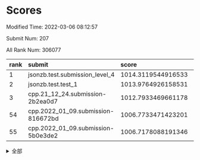 # Scores

Modified Time: 2022-03-06 08:12:57

Submit Num: 207

All Rank Num: 306077

| rank |               submit               |       score        |       sigma        | pk_num |
| :--- | :--------------------------------- | :----------------- | :----------------- | :----- |
| 1    | jsonzb.test.submission_level_4     | 1014.3119544916533 | 0.8166269061182224 | 5914   |
| 2    | jsonzb.test.test_1                 | 1013.9764926158531 | 0.8439978510621838 | 5915   |
| 3    | cpp.21_12_24.submission-2b2ea0d7   | 1012.7933469661178 | 0.7860122393572228 | 5913   |
| 54   | cpp.2022_01_09.submission-816672bd | 1006.7733471423201 | 0.7368225002021208 | 5912   |
| 55   | cpp.2022_01_09.submission-5b0e3de2 | 1006.7178088191346 | 0.7306440397218774 | 5912   |


<details>
<summary>全部</summary>

| rank |                 submit                 |       score        |       sigma        | pk_num |
| :--- | :------------------------------------- | :----------------- | :----------------- | :----- |
| 1    | jsonzb.test.submission_level_4         | 1014.3119544916533 | 0.8166269061182224 | 5914   |
| 2    | jsonzb.test.test_1                     | 1013.9764926158531 | 0.8439978510621838 | 5915   |
| 3    | cpp.21_12_24.submission-2b2ea0d7       | 1012.7933469661178 | 0.7860122393572228 | 5913   |
| 4    | gobigger.level_3.submission_level_3_27 | 1011.6926109723381 | 0.7881353373068654 | 5913   |
| 5    | gobigger.level_3.submission_level_3_47 | 1011.624216893332  | 0.7753043465854235 | 5915   |
| 6    | gobigger.level_3.submission_level_3_44 | 1011.2024963095778 | 0.7876834487346566 | 5915   |
| 7    | gobigger.level_3.submission_level_3_31 | 1011.1249154381952 | 0.7679565838914196 | 5914   |
| 8    | gobigger.level_3.submission_level_3_6  | 1011.0589372918365 | 0.7778116741898745 | 5914   |
| 9    | gobigger.level_3.submission_level_3_19 | 1010.9684353476005 | 0.7933969325583629 | 5918   |
| 10   | gobigger.level_3.submission_level_3_29 | 1010.8589816416899 | 0.7875459776498547 | 5911   |
| 11   | gobigger.level_3.submission_level_3_38 | 1010.5268150754581 | 0.7575843755432347 | 5914   |
| 12   | gobigger.level_3.submission_level_3_9  | 1010.5149837327318 | 0.7773591717567313 | 5913   |
| 13   | gobigger.level_3.submission_level_3_46 | 1010.4766335193733 | 0.7737112298552109 | 5912   |
| 14   | gobigger.level_3.submission_level_3_28 | 1010.3962378377371 | 0.7685020191263602 | 5917   |
| 15   | gobigger.level_3.submission_level_3_25 | 1010.3407474450703 | 0.7694740016773508 | 5912   |
| 16   | gobigger.level_3.submission_level_3_34 | 1010.325332029853  | 0.7604923920526963 | 5916   |
| 17   | gobigger.level_3.submission_level_3_23 | 1010.2866893220028 | 0.7473179077352596 | 5916   |
| 18   | gobigger.level_3.submission_level_3_11 | 1010.2838300626721 | 0.7551374480383907 | 5918   |
| 19   | gobigger.level_3.submission_level_3_32 | 1010.2125287350156 | 0.7517576653742187 | 5911   |
| 20   | gobigger.level_3.submission_level_3_13 | 1010.2110041614123 | 0.758148024086136  | 5911   |
| 21   | gobigger.level_3.submission_level_3_22 | 1010.1947165249884 | 0.7558854509542758 | 5910   |
| 22   | gobigger.level_3.submission_level_3_48 | 1010.1877694572585 | 0.7741687736470158 | 5913   |
| 23   | gobigger.level_3.submission_level_3_7  | 1010.1761914878698 | 0.7521433892578123 | 5908   |
| 24   | gobigger.level_3.submission_level_3_42 | 1010.1543233116798 | 0.752063436708499  | 5916   |
| 25   | gobigger.level_3.submission_level_3_17 | 1009.8786334293177 | 0.7657461567381642 | 5912   |
| 26   | gobigger.level_3.submission_level_3_0  | 1009.8775154070073 | 0.7589464648017452 | 5916   |
| 27   | gobigger.level_3.submission_level_3_1  | 1009.8409297495797 | 0.7517639138472899 | 5920   |
| 28   | gobigger.level_3.submission_level_3_15 | 1009.8405943946829 | 0.7410760356334718 | 5914   |
| 29   | gobigger.level_3.submission_level_3_39 | 1009.7738139799279 | 0.7426003929486212 | 5914   |
| 30   | gobigger.level_3.submission_level_3_10 | 1009.760652934461  | 0.7610798936100313 | 5913   |
| 31   | gobigger.level_3.submission_level_3_43 | 1009.7039248786846 | 0.7463808181503088 | 5911   |
| 32   | gobigger.level_3.submission_level_3_41 | 1009.45272744453   | 0.7458573313798204 | 5916   |
| 33   | gobigger.level_3.submission_level_3_12 | 1009.4042972940764 | 0.7505686658945657 | 5916   |
| 34   | gobigger.level_3.submission_level_3_20 | 1009.3862348800312 | 0.7359428590472378 | 5915   |
| 35   | gobigger.level_3.submission_level_3_49 | 1009.3629952440043 | 0.7324493169500214 | 5914   |
| 36   | gobigger.level_3.submission_level_3_8  | 1009.3620063001945 | 0.7531857853910372 | 5915   |
| 37   | gobigger.level_3.submission_level_3_5  | 1009.3613693974522 | 0.7595022266450661 | 5919   |
| 38   | gobigger.level_3.submission_level_3_16 | 1009.3510752946202 | 0.7476091258146838 | 5915   |
| 39   | gobigger.level_3.submission_level_3_45 | 1009.3351717004156 | 0.7590409074549986 | 5915   |
| 40   | gobigger.level_3.submission_level_3_26 | 1009.3149228911059 | 0.7600106329499725 | 5917   |
| 41   | gobigger.level_3.submission_level_3_2  | 1009.3115725564853 | 0.7341877914667728 | 5915   |
| 42   | gobigger.level_3.submission_level_3_35 | 1009.3093184843464 | 0.7532872217419121 | 5917   |
| 43   | gobigger.level_3.submission_level_3_4  | 1009.2306897709472 | 0.7489650570393832 | 5913   |
| 44   | gobigger.level_3.submission_level_3_21 | 1009.1723389343418 | 0.7425405481649264 | 5917   |
| 45   | gobigger.level_3.submission_level_3_30 | 1009.1381073049585 | 0.753065439661662  | 5917   |
| 46   | gobigger.level_3.submission_level_3_33 | 1009.0859290929777 | 0.7357266803903821 | 5920   |
| 47   | gobigger.level_3.submission_level_3_37 | 1009.0583200154136 | 0.7484506972614168 | 5911   |
| 48   | gobigger.level_3.submission_level_3_40 | 1008.9069290084691 | 0.745555002616016  | 5912   |
| 49   | gobigger.level_3.submission_level_3_36 | 1008.6108358057699 | 0.7453648390583324 | 5908   |
| 50   | gobigger.level_3.submission_level_3_14 | 1008.5397109789208 | 0.7490770787094609 | 5911   |
| 51   | gobigger.level_3.submission_level_3_24 | 1008.4537342692558 | 0.7439559923606296 | 5912   |
| 52   | gobigger.level_3.submission_level_3_3  | 1008.3885569061385 | 0.7319468184922571 | 5910   |
| 53   | gobigger.level_3.submission_level_3_18 | 1008.2842154788985 | 0.7520992893894    | 5922   |
| 54   | cpp.2022_01_09.submission-816672bd     | 1006.7733471423201 | 0.7368225002021208 | 5912   |
| 55   | cpp.2022_01_09.submission-5b0e3de2     | 1006.7178088191346 | 0.7306440397218774 | 5912   |
| 56   | gobigger.level_1.submission_level_1_32 | 1005.5915565249968 | 0.7056873958810681 | 5919   |
| 57   | gobigger.level_1.submission_level_1_11 | 1004.656579745754  | 0.7212056728815457 | 5915   |
| 58   | gobigger.level_1.submission_level_1_24 | 1004.5994237043842 | 0.7377566042194975 | 5912   |
| 59   | gobigger.level_1.submission_level_1_36 | 1004.5088516344294 | 0.7305864576562786 | 5919   |
| 60   | gobigger.level_1.submission_level_1_41 | 1004.4996163511335 | 0.7143499783193931 | 5912   |
| 61   | gobigger.level_1.submission_level_1_3  | 1004.48166988606   | 0.7252288582151908 | 5908   |
| 62   | gobigger.level_1.submission_level_1_28 | 1004.4263897648697 | 0.7189822282149865 | 5917   |
| 63   | gobigger.level_1.submission_level_1_0  | 1004.2047763696579 | 0.7122038884802981 | 5919   |
| 64   | gobigger.level_1.submission_level_1_37 | 1004.1375025822156 | 0.7259038184406392 | 5915   |
| 65   | gobigger.level_1.submission_level_1_2  | 1004.1366689890588 | 0.7173516715538497 | 5917   |
| 66   | gobigger.level_1.submission_level_1_26 | 1004.0924566136732 | 0.7032431429066649 | 5914   |
| 67   | gobigger.level_1.submission_level_1_31 | 1003.9452633846311 | 0.7142278114826186 | 5914   |
| 68   | gobigger.level_1.submission_level_1_4  | 1003.9391166672494 | 0.7163847679512423 | 5917   |
| 69   | gobigger.level_1.submission_level_1_39 | 1003.8056343840744 | 0.7103660300425265 | 5913   |
| 70   | gobigger.level_1.submission_level_1_17 | 1003.6956050729194 | 0.7187058313992906 | 5913   |
| 71   | gobigger.level_1.submission_level_1_45 | 1003.6856809255257 | 0.7233973881899601 | 5910   |
| 72   | gobigger.level_1.submission_level_1_48 | 1003.684871251485  | 0.7176345126718415 | 5912   |
| 73   | gobigger.level_1.submission_level_1_38 | 1003.6744002795634 | 0.7044092470979723 | 5913   |
| 74   | gobigger.level_1.submission_level_1_5  | 1003.6584275346347 | 0.7143479068787518 | 5917   |
| 75   | gobigger.level_1.submission_level_1_43 | 1003.6266851055083 | 0.7055235981408106 | 5911   |
| 76   | gobigger.level_1.submission_level_1_49 | 1003.6141472982339 | 0.7182032205395643 | 5916   |
| 77   | gobigger.level_1.submission_level_1_9  | 1003.5280983883193 | 0.7089362571709894 | 5913   |
| 78   | gobigger.level_1.submission_level_1_44 | 1003.5131125981337 | 0.7212108458814955 | 5913   |
| 79   | gobigger.level_1.submission_level_1_6  | 1003.4858707954013 | 0.7122206458284289 | 5914   |
| 80   | gobigger.level_1.submission_level_1_40 | 1003.4601089929582 | 0.7239978430193067 | 5915   |
| 81   | gobigger.level_1.submission_level_1_16 | 1003.2973269448429 | 0.7154296354801659 | 5911   |
| 82   | gobigger.level_1.submission_level_1_15 | 1003.2757997908408 | 0.7229289200048807 | 5918   |
| 83   | gobigger.level_1.submission_level_1_19 | 1003.2267115419376 | 0.7240336537934422 | 5913   |
| 84   | gobigger.level_1.submission_level_1_34 | 1003.1551879474889 | 0.714585257727501  | 5917   |
| 85   | gobigger.level_1.submission_level_1_10 | 1003.1170814825521 | 0.7156546846503702 | 5914   |
| 86   | gobigger.level_1.submission_level_1_14 | 1003.0749475324905 | 0.7096903800185204 | 5912   |
| 87   | gobigger.level_1.submission_level_1_35 | 1003.0649994442554 | 0.7190957705972929 | 5913   |
| 88   | gobigger.level_1.submission_level_1_21 | 1003.0583363563336 | 0.7241530360258346 | 5911   |
| 89   | gobigger.level_1.submission_level_1_22 | 1002.9873934409367 | 0.7117231442174591 | 5914   |
| 90   | gobigger.level_1.submission_level_1_33 | 1002.9837596588613 | 0.7202297757809449 | 5918   |
| 91   | gobigger.level_1.submission_level_1_25 | 1002.9579110199862 | 0.7044005521950896 | 5914   |
| 92   | gobigger.level_1.submission_level_1_42 | 1002.9406435606055 | 0.7143685551644484 | 5915   |
| 93   | gobigger.level_1.submission_level_1_13 | 1002.8784411837064 | 0.7121429432302057 | 5913   |
| 94   | gobigger.level_1.submission_level_1_12 | 1002.8638957347453 | 0.7183153327810422 | 5914   |
| 95   | gobigger.level_1.submission_level_1_29 | 1002.8545533791522 | 0.7160099772800645 | 5910   |
| 96   | gobigger.level_1.submission_level_1_8  | 1002.6882076747854 | 0.7256603803874311 | 5916   |
| 97   | gobigger.level_1.submission_level_1_7  | 1002.6414787972992 | 0.7136330088390683 | 5918   |
| 98   | gobigger.level_1.submission_level_1_30 | 1002.6356892546066 | 0.7121203699054884 | 5918   |
| 99   | gobigger.level_1.submission_level_1_46 | 1002.498958863239  | 0.7086350368773751 | 5916   |
| 100  | gobigger.level_1.submission_level_1_18 | 1002.4004367577099 | 0.7133281611655423 | 5915   |
| 101  | gobigger.level_1.submission_level_1_23 | 1002.3414547122962 | 0.7149037819824711 | 5916   |
| 102  | gobigger.level_1.submission_level_1_20 | 1002.1117872805193 | 0.7055159369805553 | 5916   |
| 103  | gobigger.level_1.submission_level_1_27 | 1002.0930632078197 | 0.7136069946379272 | 5914   |
| 104  | gobigger.level_1.submission_level_1_47 | 1002.0800459990086 | 0.7213990494727359 | 5917   |
| 105  | gobigger.level_1.submission_level_1_1  | 1001.9206487376551 | 0.7150839532538984 | 5914   |
| 106  | gobigger.random.submission_random_1    | 997.3791308620998  | 0.723059075538538  | 5914   |
| 107  | gobigger.random.submission_random_15   | 997.186778005118   | 0.7071269687079881 | 5916   |
| 108  | gobigger.random.submission_random_4    | 997.1159196626057  | 0.7092489031485203 | 5914   |
| 109  | gobigger.random.submission_random_37   | 996.8621067766302  | 0.7157453489465858 | 5920   |
| 110  | gobigger.random.submission_random_14   | 996.8125745193064  | 0.7098590491339015 | 5915   |
| 111  | gobigger.random.submission_random_28   | 996.7915613303426  | 0.7176552871414895 | 5915   |
| 112  | gobigger.random.submission_random_13   | 996.7411928201701  | 0.7092293105016054 | 5915   |
| 113  | gobigger.random.submission_random_46   | 996.6680047495583  | 0.7092255028933852 | 5913   |
| 114  | gobigger.random.submission_random_39   | 996.5980497722576  | 0.7042294136035403 | 5919   |
| 115  | gobigger.random.submission_random_43   | 996.5931650607452  | 0.6898204464439521 | 5918   |
| 116  | gobigger.random.submission_random_24   | 996.5038631251849  | 0.7128646758912875 | 5916   |
| 117  | gobigger.random.submission_random_49   | 996.4359922183921  | 0.719289795936818  | 5917   |
| 118  | gobigger.random.submission_random_12   | 996.434082640758   | 0.7231272236178218 | 5917   |
| 119  | gobigger.random.submission_random_21   | 996.4144767595038  | 0.7056494139446001 | 5912   |
| 120  | gobigger.random.submission_random_38   | 996.3072919425662  | 0.7092747334034492 | 5920   |
| 121  | gobigger.random.submission_random_42   | 996.2781196423682  | 0.7098524666509236 | 5917   |
| 122  | gobigger.random.submission_random_40   | 996.1850091189398  | 0.7254257518351199 | 5914   |
| 123  | gobigger.random.submission_random_35   | 996.1782500877956  | 0.7104500707933111 | 5916   |
| 124  | gobigger.random.submission_random_17   | 996.0720828195489  | 0.7058386881871206 | 5913   |
| 125  | gobigger.random.submission_random_0    | 996.033531811665   | 0.7032613199814733 | 5914   |
| 126  | gobigger.random.submission_random_31   | 996.0303691569637  | 0.7126686661749633 | 5914   |
| 127  | gobigger.random.submission_random_27   | 995.9942482131656  | 0.7153897768529678 | 5917   |
| 128  | gobigger.random.submission_random_10   | 995.9858685932975  | 0.7291047982358488 | 5913   |
| 129  | gobigger.random.submission_random_29   | 995.8565801914285  | 0.7076007300162653 | 5914   |
| 130  | gobigger.random.submission_random_41   | 995.8259781147569  | 0.7088227907528161 | 5922   |
| 131  | gobigger.random.submission_random_45   | 995.7968541158409  | 0.727085930103833  | 5920   |
| 132  | gobigger.random.submission_random_20   | 995.7471100546184  | 0.7173873918193643 | 5911   |
| 133  | gobigger.random.submission_random_23   | 995.7365830447104  | 0.7068648854229392 | 5909   |
| 134  | gobigger.random.submission_random_9    | 995.7256251668309  | 0.6986169988421236 | 5916   |
| 135  | gobigger.random.submission_random_2    | 995.6936521216948  | 0.718465513060341  | 5917   |
| 136  | gobigger.random.submission_random_11   | 995.6399242338213  | 0.7147102496461861 | 5913   |
| 137  | gobigger.random.submission_random_48   | 995.6224199377423  | 0.709566151624229  | 5918   |
| 138  | gobigger.random.submission_random_32   | 995.6011338778513  | 0.7158204248369684 | 5915   |
| 139  | gobigger.random.submission_random_26   | 995.5951563968218  | 0.7129801829513013 | 5911   |
| 140  | gobigger.random.submission_random_19   | 995.5902710514305  | 0.7096338980982956 | 5913   |
| 141  | gobigger.random.submission_random_34   | 995.552760509412   | 0.7151850037789126 | 5914   |
| 142  | gobigger.random.submission_random_22   | 995.5327174064646  | 0.7060227786880802 | 5913   |
| 143  | gobigger.random.submission_random_18   | 995.5050785853716  | 0.7095491296944314 | 5917   |
| 144  | gobigger.random.submission_random_30   | 995.4935815332936  | 0.7150232158140898 | 5912   |
| 145  | gobigger.random.submission_random_25   | 995.4505218115039  | 0.7146054079581277 | 5915   |
| 146  | gobigger.random.submission_random_47   | 995.3102553621577  | 0.7191555902757674 | 5915   |
| 147  | gobigger.random.submission_random_3    | 995.2829947500533  | 0.7127902369252975 | 5914   |
| 148  | gobigger.random.submission_random_8    | 995.2389186836406  | 0.7227135827892114 | 5918   |
| 149  | gobigger.random.submission_random_6    | 995.2080068318598  | 0.7210736687494231 | 5921   |
| 150  | gobigger.random.submission_random_36   | 995.1873776203912  | 0.7023207706643773 | 5910   |
| 151  | gobigger.random.submission_random_44   | 995.054377953383   | 0.7137341971839177 | 5913   |
| 152  | gobigger.random.submission_random_16   | 994.9563614720736  | 0.7070070667639923 | 5914   |
| 153  | gobigger.random.submission_random_5    | 994.8518129515014  | 0.7259053996910113 | 5916   |
| 154  | gobigger.random.submission_random_7    | 994.8113042696436  | 0.7073260117553515 | 5920   |
| 155  | gobigger.random.submission_random_33   | 994.5593967586409  | 0.7204876350803856 | 5916   |
| 156  | gobigger.level_2.submission_level_2_11 | 993.7721270928032  | 0.7300325900041551 | 5913   |
| 157  | gobigger.level_2.submission_level_2_44 | 993.6682513070662  | 0.7374641627602423 | 5910   |
| 158  | gobigger.level_2.submission_level_2_8  | 993.5086354909189  | 0.7374182458405255 | 5917   |
| 159  | gobigger.level_2.submission_level_2_31 | 993.250375976054   | 0.7398907473556949 | 5919   |
| 160  | gobigger.level_2.submission_level_2_0  | 993.2414879979822  | 0.7540087557259144 | 5914   |
| 161  | gobigger.level_2.submission_level_2_42 | 993.2135993049354  | 0.7395587690482056 | 5912   |
| 162  | gobigger.level_2.submission_level_2_18 | 993.1696500446117  | 0.7385894545937692 | 5916   |
| 163  | gobigger.level_2.submission_level_2_9  | 993.1155095237173  | 0.7285462692543175 | 5911   |
| 164  | gobigger.level_2.submission_level_2_33 | 992.8654319000865  | 0.743721925699447  | 5915   |
| 165  | gobigger.level_2.submission_level_2_36 | 992.8575278396606  | 0.7444484629311088 | 5914   |
| 166  | gobigger.level_2.submission_level_2_4  | 992.7040652018617  | 0.7485949213281471 | 5916   |
| 167  | gobigger.level_2.submission_level_2_14 | 992.5501318624528  | 0.753583237811494  | 5914   |
| 168  | gobigger.level_2.submission_level_2_41 | 992.5079654503087  | 0.7590993297234225 | 5916   |
| 169  | gobigger.level_2.submission_level_2_20 | 992.4866017530213  | 0.7317010039731278 | 5916   |
| 170  | gobigger.level_2.submission_level_2_1  | 992.4619316327095  | 0.7616438564801891 | 5911   |
| 171  | gobigger.level_2.submission_level_2_34 | 992.4514468978202  | 0.7315979801769752 | 5913   |
| 172  | gobigger.level_2.submission_level_2_12 | 992.4389986753459  | 0.7218303000256311 | 5913   |
| 173  | gobigger.level_2.submission_level_2_19 | 992.3707992246046  | 0.7420376646489817 | 5908   |
| 174  | gobigger.level_2.submission_level_2_29 | 992.3658981228544  | 0.759490034260337  | 5912   |
| 175  | gobigger.level_2.submission_level_2_24 | 992.3329194079206  | 0.7395478657120733 | 5919   |
| 176  | gobigger.level_2.submission_level_2_17 | 992.3329010176376  | 0.7378536426966453 | 5915   |
| 177  | gobigger.level_2.submission_level_2_6  | 992.2822600830439  | 0.7428493507135929 | 5914   |
| 178  | gobigger.level_2.submission_level_2_27 | 992.2283563071825  | 0.7382103987777761 | 5916   |
| 179  | gobigger.level_2.submission_level_2_15 | 992.1725672829486  | 0.7450098542454281 | 5918   |
| 180  | gobigger.level_2.submission_level_2_48 | 992.0804544849793  | 0.7426239107719537 | 5917   |
| 181  | gobigger.level_2.submission_level_2_10 | 992.0708482657301  | 0.7503140510388557 | 5923   |
| 182  | gobigger.level_2.submission_level_2_43 | 992.0497150959312  | 0.7510440520149736 | 5917   |
| 183  | gobigger.level_2.submission_level_2_25 | 992.0424735760589  | 0.7288271849342234 | 5917   |
| 184  | gobigger.level_2.submission_level_2_37 | 992.0247786815556  | 0.7534362734227358 | 5912   |
| 185  | gobigger.level_2.submission_level_2_7  | 991.9403707059272  | 0.7426726445478795 | 5917   |
| 186  | gobigger.level_2.submission_level_2_32 | 991.9210964923726  | 0.7440022949863283 | 5914   |
| 187  | gobigger.level_2.submission_level_2_46 | 991.8788170040232  | 0.7631945415144197 | 5915   |
| 188  | gobigger.level_2.submission_level_2_22 | 991.8227277066186  | 0.7619557185604432 | 5907   |
| 189  | gobigger.level_2.submission_level_2_16 | 991.7419218202382  | 0.7720860720755527 | 5911   |
| 190  | gobigger.level_2.submission_level_2_2  | 991.6075037279398  | 0.7496946793997573 | 5916   |
| 191  | gobigger.level_2.submission_level_2_35 | 991.5042023142188  | 0.7439771789437394 | 5915   |
| 192  | gobigger.level_2.submission_level_2_26 | 991.4713970232054  | 0.7579279645470255 | 5910   |
| 193  | gobigger.level_2.submission_level_2_39 | 991.459212497683   | 0.7421360965619932 | 5910   |
| 194  | gobigger.level_2.submission_level_2_13 | 991.439008079131   | 0.7427676017739946 | 5916   |
| 195  | gobigger.level_2.submission_level_2_40 | 991.1398805188293  | 0.7542228434800187 | 5914   |
| 196  | gobigger.level_2.submission_level_2_28 | 991.0967328143787  | 0.7681187504322587 | 5916   |
| 197  | gobigger.level_2.submission_level_2_30 | 991.0564788197637  | 0.7662976070208369 | 5912   |
| 198  | gobigger.level_2.submission_level_2_3  | 990.92734225915    | 0.7562222856295877 | 5915   |
| 199  | gobigger.level_2.submission_level_2_38 | 990.8889556275158  | 0.7451965762492495 | 5916   |
| 200  | gobigger.level_2.submission_level_2_49 | 990.8188496746906  | 0.762351266578042  | 5911   |
| 201  | gobigger.level_2.submission_level_2_23 | 990.7213806369184  | 0.7465301959629334 | 5913   |
| 202  | gobigger.level_2.submission_level_2_21 | 990.6576527902675  | 0.7714336932062815 | 5914   |
| 203  | gobigger.level_2.submission_level_2_5  | 990.652679673768   | 0.7508033780539304 | 5914   |
| 204  | gobigger.level_2.submission_level_2_45 | 990.5830859090387  | 0.7511694225277386 | 5914   |
| 205  | gobigger.level_2.submission_level_2_47 | 990.5099359157867  | 0.7483580282178961 | 5914   |
| 206  | gobigger.none.submission_none_1        | 977.0979974047249  | 1.384950079546651  | 5914   |
| 207  | gobigger.none.submission_none_0        | 976.040295920471   | 1.3813631883325939 | 5914   |

</details>